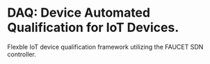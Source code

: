 # DAQ: <b>D</b>evice <b>A</b>utomated <b>Q</b>ualification for IoT Devices.

Flexble IoT device qualification framework utilizing the FAUCET SDN controller.


